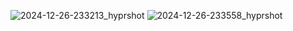 ![2024-12-26-233213_hyprshot](https://github.com/user-attachments/assets/74cd5b72-031d-446f-a891-4f3cccdb7ac1)
![2024-12-26-233558_hyprshot](https://github.com/user-attachments/assets/be3af6c0-16b1-4b39-b967-cf3cef16047b)
